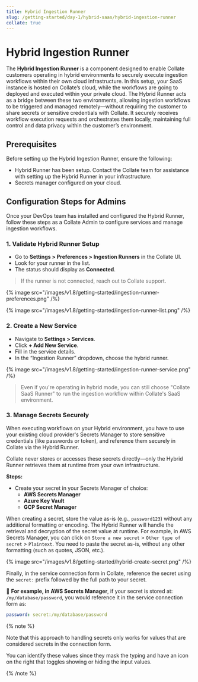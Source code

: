 ```yaml
---
title: Hybrid Ingestion Runner
slug: /getting-started/day-1/hybrid-saas/hybrid-ingestion-runner
collate: true
---
```


# Hybrid Ingestion Runner

The **Hybrid Ingestion Runner** is a component designed to enable Collate customers operating in hybrid environments to securely execute ingestion workflows within their own cloud infrastructure. In this setup, your SaaS instance is hosted on Collate’s cloud, while the workflows are going to deployed and executed within your private cloud. The Hybrid Runner acts as a bridge between these two environments, allowing ingestion workflows to be triggered and managed remotely—without requiring the customer to share secrets or sensitive credentials with Collate. It securely receives workflow execution requests and orchestrates them locally, maintaining full control and data privacy within the customer’s environment.

## Prerequisites

Before setting up the Hybrid Ingestion Runner, ensure the following:

- Hybrid Runner has been setup. Contact the Collate team for assistance with setting up the Hybrid Runner in your infrastructure.
- Secrets manager configured on your cloud.

## Configuration Steps for Admins

Once your DevOps team has installed and configured the Hybrid Runner, follow these steps as a Collate Admin to configure services and manage ingestion workflows.

### 1. Validate Hybrid Runner Setup

- Go to **Settings > Preferences > Ingestion Runners** in the Collate UI.
- Look for your runner in the list.
- The status should display as **Connected**.

> If the runner is not connected, reach out to Collate support.

{% image
src="/images/v1.8/getting-started/ingestion-runner-preferences.png"
/%}

{% image
src="/images/v1.8/getting-started/ingestion-runner-list.png"
/%}

### 2. Create a New Service

- Navigate to **Settings > Services**.
- Click **+ Add New Service**.
- Fill in the service details.
- In the “Ingestion Runner” dropdown, choose the hybrid runner.

{% image
src="/images/v1.8/getting-started/ingestion-runner-service.png"
/%}

> Even if you're operating in hybrid mode, you can still choose "Collate SaaS Runner" to run the ingestion workflow within Collate's SaaS environment.

### 3. Manage Secrets Securely

When executing workflows on your Hybrid environment, you have to use your existing cloud provider's Secrets Manager to store sensitive credentials (like passwords or token), and reference them securely in Collate via the Hybrid Runner.

Collate never stores or accesses these secrets directly—only the Hybrid Runner retrieves them at runtime from your own infrastructure.

**Steps:**

- Create your secret in your Secrets Manager of choice:
  - **AWS Secrets Manager**
  - **Azure Key Vault**
  - **GCP Secret Manager**

When creating a secret, store the value as-is (e.g., `password123`) without any additional formatting or encoding. The Hybrid Runner will handle the retrieval and decryption of the secret value at runtime.
For example, in AWS Secrets Manager, you can click on `Store a new secret` > `Other type of secret` > `Plaintext`. You need to paste the secret as-is, without any other formatting (such as quotes, JSON, etc.).

{% image
src="/images/v1.8/getting-started/hybrid-create-secret.png"
/%}

Finally, in the service connection form in Collate, reference the secret using the `secret:` prefix followed by the full path to your secret.

📌 **For example, in AWS Secrets Manager**, if your secret is stored at: `/my/database/password`, you would reference it in the service connection form as:

```yaml
password: secret:/my/database/password
```

{% note %}

Note that this approach to handling secrets only works for values that are considered secrets in the connection form.

You can identify these values since they mask the typing and have an icon on the right that toggles showing or hiding the input values.

{% /note %}

